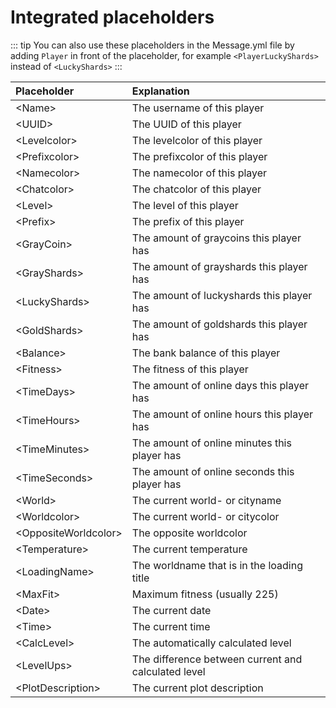 # Integrated placeholders

::: tip
You can also use these placeholders in the Message.yml file by adding ``Player`` in front of the placeholder, for example ``<PlayerLuckyShards>`` instead of ``<LuckyShards>``
:::

| Placeholder                | Explanation                                         |
| :---------------           | :----------------                                   |
| &lt;Name&gt;               | The username of this player                         |
| &lt;UUID&gt;               | The UUID of this player                             |
| &lt;Levelcolor&gt;         | The levelcolor of this player                       |
| &lt;Prefixcolor&gt;        | The prefixcolor of this player                      |
| &lt;Namecolor&gt;          | The namecolor of this player                        |
| &lt;Chatcolor&gt;          | The chatcolor of this player                        |
| &lt;Level&gt;              | The level of this player                            |
| &lt;Prefix&gt;             | The prefix of this player                           |
| &lt;GrayCoin&gt;           | The amount of graycoins this player has             |
| &lt;GrayShards&gt;        | The amount of grayshards this player has             |
| &lt;LuckyShards&gt;        | The amount of luckyshards this player has           |
| &lt;GoldShards&gt;         | The amount of goldshards this player has            |
| &lt;Balance&gt;            | The bank balance of this player                     |
| &lt;Fitness&gt;            | The fitness of this player                          |
| &lt;TimeDays&gt;           | The amount of online days this player has           |
| &lt;TimeHours&gt;          | The amount of online hours this player has          |
| &lt;TimeMinutes&gt;        | The amount of online minutes this player has        |
| &lt;TimeSeconds&gt;        | The amount of online seconds this player has        |
| &lt;World&gt;              | The current world- or cityname                      |
| &lt;Worldcolor&gt;         | The current world- or citycolor                     |
| &lt;OppositeWorldcolor&gt; | The opposite worldcolor                             |
| &lt;Temperature&gt;        | The current temperature                             |
| &lt;LoadingName&gt;        | The worldname that is in the loading title          |
| &lt;MaxFit&gt;             | Maximum fitness (usually 225)                       |
| &lt;Date&gt;               | The current date                                    |
| &lt;Time&gt;               | The current time                                    |
| &lt;CalcLevel&gt;          | The automatically calculated level                  |
| &lt;LevelUps&gt;           | The difference between current and calculated level |
| &lt;PlotDescription&gt;    | The current plot description                        |
